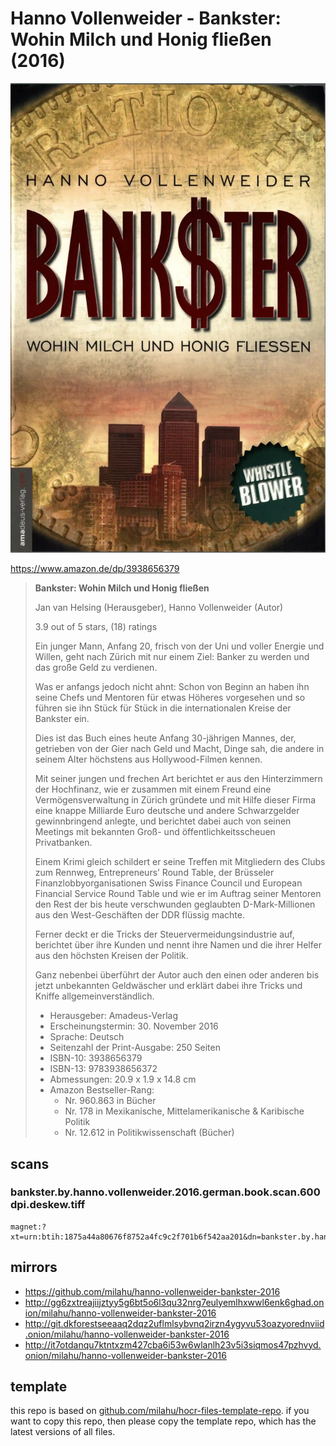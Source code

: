 # Hanno Vollenweider - Bankster: Wohin Milch und Honig fließen (2016)

![Hanno Vollenweider - Bankster: Wohin Milch und Honig fließen (2016)](cover.webp)

https://www.amazon.de/dp/3938656379

<blockquote>

**Bankster: Wohin Milch und Honig fließen**

Jan van Helsing (Herausgeber), Hanno Vollenweider (Autor)

3.9 out of 5 stars, (18) ratings

Ein junger Mann, Anfang 20, frisch von der Uni und voller Energie und Willen,
geht nach Zürich mit nur einem Ziel:
Banker zu werden und das große Geld zu verdienen.

Was er anfangs jedoch nicht ahnt:
Schon von Beginn an haben ihn seine Chefs und Mentoren für etwas Höheres vorgesehen
und so führen sie ihn Stück für Stück in die internationalen Kreise der Bankster ein.

Dies ist das Buch eines heute Anfang 30-jährigen Mannes, der,
getrieben von der Gier nach Geld und Macht,
Dinge sah, die andere in seinem Alter höchstens aus Hollywood-Filmen kennen.

Mit seiner jungen und frechen Art berichtet er aus den Hinterzimmern der Hochfinanz,
wie er zusammen mit einem Freund eine Vermögensverwaltung in Zürich gründete
und mit Hilfe dieser Firma eine knappe Milliarde Euro
deutsche und andere Schwarzgelder gewinnbringend anlegte,
und berichtet dabei auch von seinen Meetings
mit bekannten Groß- und öffentlichkeitsscheuen Privatbanken.

Einem Krimi gleich schildert er seine Treffen mit Mitgliedern des Clubs zum Rennweg,
Entrepreneurs’ Round Table,
der Brüsseler Finanzlobbyorganisationen Swiss Finance Council
und European Financial Service Round Table
und wie er im Auftrag seiner Mentoren den Rest
der bis heute verschwunden geglaubten D-Mark-Millionen
aus den West-Geschäften der DDR
flüssig machte.

Ferner deckt er die Tricks der Steuervermeidungsindustrie auf,
berichtet über ihre Kunden
und nennt ihre Namen und die ihrer Helfer aus den höchsten Kreisen der Politik.

Ganz nebenbei überführt der Autor auch den einen oder anderen
bis jetzt unbekannten Geldwäscher
und erklärt dabei ihre Tricks und Kniffe allgemeinverständlich.

- Herausgeber: Amadeus-Verlag
- Erscheinungstermin: 30. November 2016
- Sprache: Deutsch
- Seitenzahl der Print-Ausgabe: 250 Seiten
- ISBN-10: 3938656379
- ISBN-13: 9783938656372
- Abmessungen: 20.9 x 1.9 x 14.8 cm
- Amazon Bestseller-Rang:
  - Nr. 960.863 in Bücher
  - Nr. 178 in Mexikanische, Mittelamerikanische & Karibische Politik
  - Nr. 12.612 in Politikwissenschaft (Bücher)

</blockquote>

## scans

### bankster.by.hanno.vollenweider.2016.german.book.scan.600dpi.deskew.tiff

```
magnet:?xt=urn:btih:1875a44a80676f8752a4fc9c2f701b6f542aa201&dn=bankster.by.hanno.vollenweider.2016.german.book.scan.600dpi.deskew.tiff&xl=997124991&tr=udp%3A%2F%2F45.9.60.30%3A6969%2Fannounce&tr=udp%3A%2F%2F185.216.179.62%3A25%2Fannounce&tr=udp%3A%2F%2F93.158.213.92%3A1337%2Fannounce&tr=udp%3A%2F%2F107.189.2.131%3A1337%2Fannounce&piece_size=4194304
```

## mirrors

- https://github.com/milahu/hanno-vollenweider-bankster-2016
- http://gg6zxtreajiijztyy5g6bt5o6l3qu32nrg7eulyemlhxwwl6enk6ghad.onion/milahu/hanno-vollenweider-bankster-2016
- http://git.dkforestseeaaq2dqz2uflmlsybvnq2irzn4ygyvu53oazyorednviid.onion/milahu/hanno-vollenweider-bankster-2016
- http://it7otdanqu7ktntxzm427cba6i53w6wlanlh23v5i3siqmos47pzhvyd.onion/milahu/hanno-vollenweider-bankster-2016



## template

this repo is based on
[github.com/milahu/hocr-files-template-repo](https://github.com/milahu/hocr-files-template-repo).
if you want to copy this repo,
then please copy the template repo,
which has the latest versions of all files.
